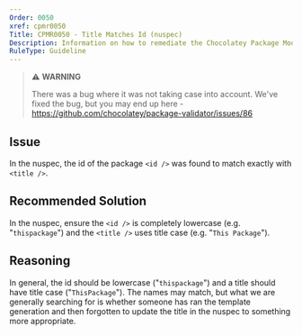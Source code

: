 ```yaml
---
Order: 0050
xref: cpmr0050
Title: CPMR0050 - Title Matches Id (nuspec)
Description: Information on how to remediate the Chocolatey Package Moderation Rule 0050
RuleType: Guideline
---
```


<?! Include "../../../../../shared/package-validator-rule-guideline.txt" /?>

> :warning: **WARNING**
>
> There was a bug where it was not taking case into account. We've fixed the bug, but you may end up here - https://github.com/chocolatey/package-validator/issues/86

## Issue

In the nuspec, the id of the package `<id />` was found to match exactly with `<title />`.

## Recommended Solution

In the nuspec, ensure the `<id />` is completely lowercase (e.g. "`thispackage`") and the `<title />` uses title case (e.g. "`This Package`").

## Reasoning

In general, the id should be lowercase ("`thispackage`") and a title should have title case ("`ThisPackage`"). The names may match, but what we are generally searching for is whether someone has ran the template generation and then forgotten to update the title in the nuspec to something more appropriate.